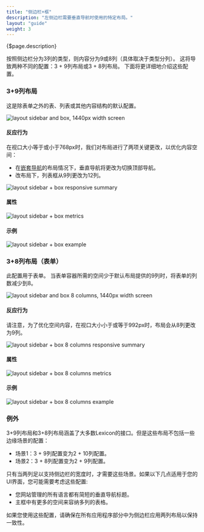 ```yaml
---
title: "侧边栏+框"
description: "左侧边栏需要垂直导航时使用的特定布局。"
layout: "guide"
weight: 3
---
```


<div class="page-description">{$page.description}</div> 

按照侧边栏分为3列的类型，则内容分为9或8列（具体取决于类型分列）。 这将导致两种不同的配置：3 + 9列布局或3 + 8列布局。 下面将更详细地介绍这些配置。

### 3+9列布局
这是除表单之外的表、列表或其他内容结构的默认配置。

![layout sidebar and box, 1440px width screen](../../../images/layoutSidebar.jpg)

#### 反应行为

在视口大小等于或小于768px时，我们对布局进行了两项关键更改，以优化内容空间：

* 在[嵌套导航](../../patterns/Navigation/verticalNav.html)的布局情况下，垂直导航将更改为切换顶部导航。
* 改布局下，列表框从9列更改为12列。

![layout sidebar + box responsive summary](../../../images/layoutsidebarsummary.jpg)

#### 属性

![layout sidebar + box metrics](../../../images/layoutsidebarmetrics.jpg)

#### 示例

![layout sidebar + box example](../../../images/layoutsidebarexample.jpg)


### 3+8列布局（表单）

此配置用于表单。 当表单容器所需的空间少于默认布局提供的9列时，将表单的列数减少到8。

![layout sidebar and box 8 columns, 1440px width screen](../../../images/layoutSidebarBox8.jpg)

#### 反应行为

请注意，为了优化空间内容，在视口大小小于或等于992px时，布局会从8列更改为9列。

![layout sidebar + box 8 columns responsive summary](../../../images/layoutsidebarbox8summary.jpg)

#### 属性

![layout sidebar + box 8 columns metrics](../../../images/layoutsidebarbox8metrics.jpg)

#### 示例

![layout sidebar + box 8 columns example](../../../images/layoutsidebarbox8example.jpg)

### 例外

3+9列布局和3+8列布局涵盖了大多数Lexicon的接口。但是这些布局不包括一些边缘场景的配置：
* 场景1：3 + 9列配置变为2 + 10列配置。
* 场景2：3 + 8列配置变为2 + 9列配置。

只有当两列足以支持侧边栏的宽度时，才需要这些场景。如果以下几点适用于您的UI界面，您可能需要考虑这些配置:
* 您网站管理的所有语言都有简短的垂直导航标题。
* 主框中有更多的空间来容纳多列的表格。

如果您使用这些配置，请确保在所有应用程序部分中为侧边栏应用两列布局以保持一致性。
